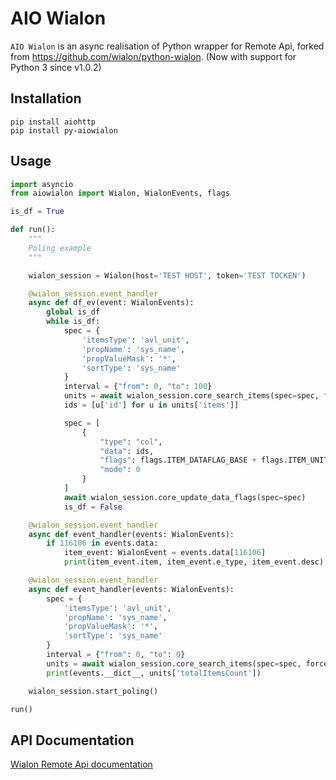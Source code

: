 AIO Wialon
=========

`AIO Wialon` is an async realisation of Python wrapper for Remote Api, 
forked from https://github.com/wialon/python-wialon. (Now with support for Python 3 since v1.0.2)

Installation
------------
    pip install aiohttp
    pip install py-aiowialon

Usage
-----

```python
import asyncio
from aiowialon import Wialon, WialonEvents, flags

is_df = True

def run():
    """
    Poling example
    """

    wialon_session = Wialon(host='TEST HOST', token='TEST TOCKEN')

    @wialon_session.event_handler
    async def df_ev(event: WialonEvents):
        global is_df
        while is_df:
            spec = {
                'itemsType': 'avl_unit',
                'propName': 'sys_name',
                'propValueMask': '*',
                'sortType': 'sys_name'
            }
            interval = {"from": 0, "to": 100}
            units = await wialon_session.core_search_items(spec=spec, force=1, flags=5, **interval)
            ids = [u['id'] for u in units['items']]

            spec = [
                {
                    "type": "col",
                    "data": ids,
                    "flags": flags.ITEM_DATAFLAG_BASE + flags.ITEM_UNIT_DATAFLAG_POS,
                    "mode": 0
                }
            ]
            await wialon_session.core_update_data_flags(spec=spec)
            is_df = False

    @wialon_session.event_handler
    async def event_handler(events: WialonEvents):
        if 116106 in events.data:
            item_event: WialonEvent = events.data[116106]
            print(item_event.item, item_event.e_type, item_event.desc)

    @wialon_session.event_handler
    async def event_handler(events: WialonEvents):
        spec = {
            'itemsType': 'avl_unit',
            'propName': 'sys_name',
            'propValueMask': '*',
            'sortType': 'sys_name'
        }
        interval = {"from": 0, "to": 0}
        units = await wialon_session.core_search_items(spec=spec, force=1, flags=5, **interval)
        print(events.__dict__, units['totalItemsCount'])

    wialon_session.start_poling()

run()
```

API Documentation
-----------------

[Wialon Remote Api documentation](http://sdk.wialon.com/wiki/en/sidebar/remoteapi/apiref/apiref "Remote Api")
